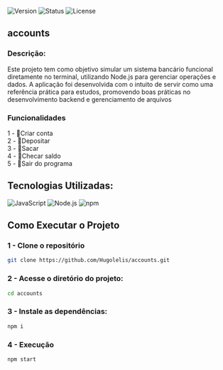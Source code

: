 ![Version](https://img.shields.io/badge/version-v1.0.0-blue.svg) ![Status](https://img.shields.io/badge/status-complete-brightgreen.svg)  ![License](https://img.shields.io/badge/license-MIT-green.svg)

## accounts

### Descrição: 
Este projeto tem como objetivo simular um sistema bancário funcional diretamente no terminal, utilizando Node.js para gerenciar operações e dados. A aplicação foi desenvolvida com o intuito de servir como uma referência prática para estudos, promovendo boas práticas no desenvolvimento backend e gerenciamento de arquivos

### Funcionalidades
1 - 📌Criar conta <br/>
2 - 📌Depositar <br/>
3 - 📌Sacar <br/>
4 - 📌Checar saldo <br/>
5 - 📌Sair do programa

## Tecnologias Utilizadas: 
![JavaScript](https://img.shields.io/badge/javascript-%23323330.svg?style=for-the-badge&logo=javascript&logoColor=%23F7DF1E) ![Node.js](https://img.shields.io/badge/Node.js-339933?style=for-the-badge&logo=node.js&logoColor=white) ![npm](https://img.shields.io/badge/npm-%23CB3837.svg?style=for-the-badge&logo=npm&logoColor=white) 

## Como Executar o Projeto

### 1 - Clone o repositório
```bash
git clone https://github.com/Hugolelis/accounts.git
```
### 2 - Acesse o diretório do projeto:
```bash
cd accounts
```

### 3 - Instale as dependências:
```bash
npm i
```

### 4 - Execução
```bash
npm start
```
